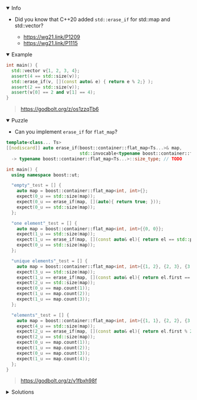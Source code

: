 <details open><summary>Info</summary><p>

* Did you know that C++20 added `std::erase_if` for std::map and std::vector?

  * https://wg21.link/P1209
  * https://wg21.link/P1115

</p></details><details open><summary>Example</summary><p>

```cpp
int main() {
  std::vector v{1, 2, 3, 4};
  assert(4 == std::size(v));
  std::erase_if(v, [](const auto& e) { return e % 2;} );
  assert(2 == std::size(v));
  assert(v[0] == 2 and v[1] == 4);
}
```

> https://godbolt.org/z/os1zzqTb6

</p></details><details open><summary>Puzzle</summary><p>

* Can you implement `erase_if` for `flat_map`?

```cpp
template<class... Ts>
[[nodiscard]] auto erase_if(boost::container::flat_map<Ts...>& map,
                            std::invocable<typename boost::container::flat_map<Ts...>::value_type> auto pred)
  -> typename boost::container::flat_map<Ts...>::size_type; // TODO

int main() {
  using namespace boost::ut;

  "empty"_test = [] {
    auto map = boost::container::flat_map<int, int>{};
    expect(0_u == std::size(map));
    expect(0_u == erase_if(map, [](auto){ return true; }));
    expect(0_u == std::size(map));
  };

  "one element"_test = [] {
    auto map = boost::container::flat_map<int, int>{{0, 0}};
    expect(1_u == std::size(map));
    expect(1_u == erase_if(map, [](const auto& el){ return el == std::pair{0, 0}; }));
    expect(0_u == std::size(map));
  };

  "unique elements"_test = [] {
    auto map = boost::container::flat_map<int, int>{{1, 2}, {2, 3}, {3, 4}};
    expect(3_u == std::size(map));
    expect(1_u == erase_if(map, [](const auto& el){ return el.first == 1; }));
    expect(2_u == std::size(map));
    expect(0_u == map.count(1));
    expect(1_u == map.count(2));
    expect(1_u == map.count(3));
  };

  "elements"_test = [] {
    auto map = boost::container::flat_map<int, int>{{1, 1}, {2, 2}, {3, 3}, {4, 4}};
    expect(4_u == std::size(map));
    expect(2_u == erase_if(map, [](const auto& el){ return el.first % 2 and el.second % 2; }));
    expect(2_u == std::size(map));
    expect(0_u == map.count(1));
    expect(1_u == map.count(2));
    expect(0_u == map.count(3));
    expect(1_u == map.count(4));
  };
}
```

> https://godbolt.org/z/v1fbxh98f

</p></details><details><summary>Solutions</summary><p>

```cpp
template <class... Ts>
[[nodiscard]] auto erase_if(
    boost::container::flat_map<Ts...> &map,
    std::invocable<typename boost::container::flat_map<Ts...>::value_type> auto
        pred) -> typename boost::container::flat_map<Ts...>::size_type {
    auto num_erased = 0u;
    auto it = std::begin(map); 
    while (it != std::end(map)) {
        if (pred(*it)) {
            it = map.erase(it);
            ++num_erased;
        } else {
            ++it;
        }
    }
    return num_erased;
}
```

> https://godbolt.org/z/Gfs6GMbKK
 
 ```cpp
 template<class... Ts>
[[nodiscard]] auto erase_if(boost::container::flat_map<Ts...>& map, 
                            std::invocable<typename boost::container::flat_map<Ts...>::value_type> auto pred)
  -> typename boost::container::flat_map<Ts...>::size_type {
    typename boost::container::flat_map<Ts...>::size_type erasedCount{};
    std::ranges::for_each(map, [&](const auto & m){ if (pred(m)) { erasedCount += map.erase(m.first); } });
    return erasedCount;
}
```
 
> https://godbolt.org/z/TYbfM4WPz
